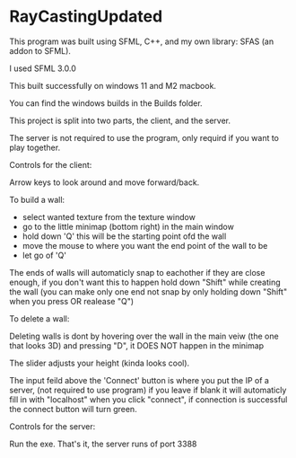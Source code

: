 # RayCastingUpdated

This program was built using SFML, C++, and my own library: SFAS (an addon to SFML).

I used SFML 3.0.0

This built successfully on windows 11 and M2 macbook.

You can find the windows builds in the Builds folder.


This project is split into two parts, the client, and the server.

The server is not required to use the program, only requird if you want to play together.

Controls for the client:

  Arrow keys to look around and move forward/back.
  
  To build a wall:
  
   * select wanted texture from the texture window
   * go to the little minimap (bottom right) in the main window 
   * hold down 'Q' this will be the starting point ofd the wall
   * move the mouse to where you want the end point of the wall to be
   * let go of 'Q'

   The ends of walls will automaticly snap to eachother if they are close enough, if you don't want this to happen
   hold down "Shift" while creating the wall (you can make only one end not snap by only holding down "Shift" when you press OR realease "Q")
  
  To delete a wall:
  
   Deleting walls is dont by hovering over the wall in the main veiw (the one that looks 3D) and pressing "D", it DOES NOT happen
   in the minimap
  
  
  
  
  The slider adjusts your height (kinda looks cool).

  The input feild above the 'Connect' button is where you put the IP of a server, (not required to use program) 
  if you leave if blank it will automaticly fill in with "localhost" when you click "connect", if connection is
  successful the connect button will turn green.
  
  
 
Controls for the server:
  
  Run the exe.
  That's it, the server runs of port 3388
 
